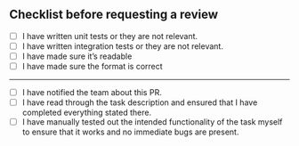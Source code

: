 ## Checklist before requesting a review

- [ ]  I have written unit tests or they are not relevant.
- [ ]  I have written integration tests or they are not relevant.
- [ ]  I have made sure it’s readable
- [ ]  I have made sure the format is correct

---

- [ ]  I have notified the team about this PR.
- [ ]  I have read through the task description and ensured that I have completed everything stated there.
- [ ]  I have manually tested out the intended functionality of the task myself to ensure that it works and no immediate bugs are present.